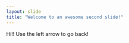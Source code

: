 ```yaml
---
layout: slide
title: "Welcome to an awesome second slide!"
---
```

Hi!!
Use the left arrow to go back!
